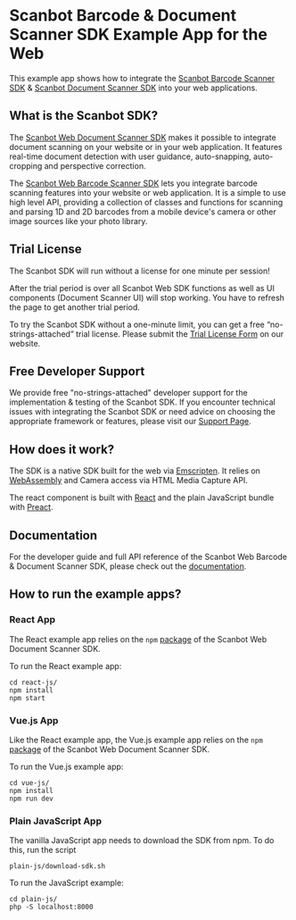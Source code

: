 # Scanbot Barcode & Document Scanner SDK Example App for the Web

This example app shows how to integrate the [Scanbot Barcode Scanner SDK](https://scanbot.io/developer/javascript-barcode-scanner/) & [Scanbot Document Scanner SDK](https://scanbot.io/developer/javascript-document-scanner/) into your web applications.

## What is the Scanbot SDK?

The [Scanbot Web Document Scanner SDK](https://scanbot.io/developer/javascript-document-scanner/) makes it possible to integrate document scanning on your website or in your web application. It features real-time document detection with user guidance, auto-snapping, auto-cropping and perspective correction.

The [Scanbot Web Barcode Scanner SDK](https://scanbot.io/developer/javascript-barcode-scanner/) lets you integrate barcode scanning features into your website or web application. It is a simple to use high level API, providing a collection of classes and functions for scanning and parsing 1D and 2D barcodes from a mobile device's camera or other image sources like your photo library.

## Trial License

The Scanbot SDK will run without a license for one minute per session!

After the trial period is over all Scanbot Web SDK functions as well as UI components (Document Scanner UI) will stop working. You have to refresh the page to get another trial period.

To try the Scanbot SDK without a one-minute limit, you can get a free “no-strings-attached” trial license. Please submit the [Trial License Form](https://scanbot.io/trial/) on our website.

## Free Developer Support

We provide free "no-strings-attached" developer support for the implementation & testing of the Scanbot SDK.
If you encounter technical issues with integrating the Scanbot SDK or need advice on choosing the appropriate
framework or features, please visit our [Support Page](https://docs.scanbot.io/support/).

## How does it work?

The SDK is a native SDK built for the web via [Emscripten](https://emscripten.org/). It relies on [WebAssembly](https://webassembly.org) and Camera access via HTML Media Capture API.

The react component is built with [React](https://reactjs.org/) and the plain JavaScript bundle with [Preact](https://preactjs.com/).

## Documentation

For the developer guide and full API reference of the Scanbot Web Barcode & Document Scanner SDK, please check out the
[documentation](https://docs.scanbot.io/document-scanner-sdk/web/introduction/).

## How to run the example apps?

### React App

The React example app relies on the `npm` [package](https://www.npmjs.com/package/scanbot-web-sdk)
of the Scanbot Web Document Scanner SDK.

To run the React example app:

```
cd react-js/
npm install
npm start
```



### Vue.js App

Like the React example app, the Vue.js example app relies on the `npm` [package](https://www.npmjs.com/package/scanbot-web-sdk)
of the Scanbot Web Document Scanner SDK.

To run the Vue.js example app:

```
cd vue-js/
npm install
npm run dev
```



### Plain JavaScript App

The vanilla JavaScript app needs to download the SDK from npm. To do this, run the script

```
plain-js/download-sdk.sh
```

To run the JavaScript example:

```
cd plain-js/
php -S localhost:8000
```
